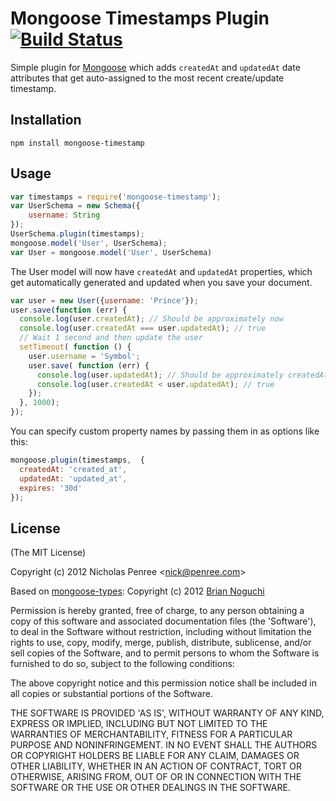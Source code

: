 Mongoose Timestamps Plugin [![Build Status](https://secure.travis-ci.org/drudge/mongoose-timestamp.png?branch=master)](https://travis-ci.org/drudge/mongoose-timestamp)
==========================

Simple plugin for [Mongoose](https://github.com/LearnBoost/mongoose) which adds `createdAt` and `updatedAt` date attributes 
that get auto-assigned to the most recent create/update timestamp.

## Installation

`npm install mongoose-timestamp`

## Usage

```javascript
var timestamps = require('mongoose-timestamp');
var UserSchema = new Schema({
    username: String
});
UserSchema.plugin(timestamps);
mongoose.model('User', UserSchema);
var User = mongoose.model('User', UserSchema)
```
The User model will now have `createdAt` and `updatedAt` properties, which get 
automatically generated and updated when you save your document.

```javascript
var user = new User({username: 'Prince'});
user.save(function (err) {
  console.log(user.createdAt); // Should be approximately now
  console.log(user.createdAt === user.updatedAt); // true
  // Wait 1 second and then update the user
  setTimeout( function () {
    user.username = 'Symbol';
    user.save( function (err) {
      console.log(user.updatedAt); // Should be approximately createdAt + 1 second
      console.log(user.createdAt < user.updatedAt); // true
    });
  }, 1000);
});
```

You can specify custom property names by passing them in as options like this:

```javascript
mongoose.plugin(timestamps,  {
  createdAt: 'created_at', 
  updatedAt: 'updated_at',
  expires: '30d'
});
```

## License 

(The MIT License)

Copyright (c) 2012 Nicholas Penree &lt;nick@penree.com&gt;

Based on [mongoose-types](https://github.com/bnoguchi/mongoose-types): Copyright (c) 2012 [Brian Noguchi](https://github.com/bnoguchi)

Permission is hereby granted, free of charge, to any person obtaining
a copy of this software and associated documentation files (the
'Software'), to deal in the Software without restriction, including
without limitation the rights to use, copy, modify, merge, publish,
distribute, sublicense, and/or sell copies of the Software, and to
permit persons to whom the Software is furnished to do so, subject to
the following conditions:

The above copyright notice and this permission notice shall be
included in all copies or substantial portions of the Software.

THE SOFTWARE IS PROVIDED 'AS IS', WITHOUT WARRANTY OF ANY KIND,
EXPRESS OR IMPLIED, INCLUDING BUT NOT LIMITED TO THE WARRANTIES OF
MERCHANTABILITY, FITNESS FOR A PARTICULAR PURPOSE AND NONINFRINGEMENT.
IN NO EVENT SHALL THE AUTHORS OR COPYRIGHT HOLDERS BE LIABLE FOR ANY
CLAIM, DAMAGES OR OTHER LIABILITY, WHETHER IN AN ACTION OF CONTRACT,
TORT OR OTHERWISE, ARISING FROM, OUT OF OR IN CONNECTION WITH THE
SOFTWARE OR THE USE OR OTHER DEALINGS IN THE SOFTWARE.
